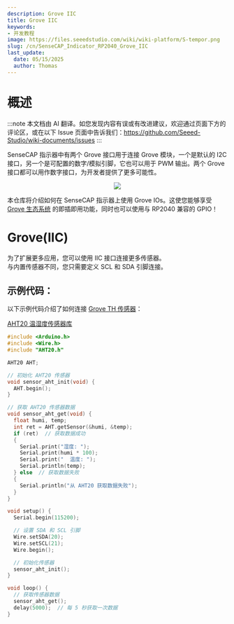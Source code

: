 ```yaml
---
description: Grove IIC
title: Grove IIC
keywords:
- 开发教程
image: https://files.seeedstudio.com/wiki/wiki-platform/S-tempor.png
slug: /cn/SenseCAP_Indicator_RP2040_Grove_IIC
last_update:
  date: 05/15/2025
  author: Thomas
---
```


# **概述**

:::note
本文档由 AI 翻译。如您发现内容有误或有改进建议，欢迎通过页面下方的评论区，或在以下 Issue 页面中告诉我们：https://github.com/Seeed-Studio/wiki-documents/issues
:::

SenseCAP 指示器中有两个 Grove 接口用于连接 Grove 模块，一个是默认的 I2C 接口，另一个是可配置的数字/模拟引脚，它也可以用于 PWM 输出。两个 Grove 接口都可以用作数字接口，为开发者提供了更多可能性。

<div align="center"><img width={800} src="https://files.seeedstudio.com/wiki/SenseCAP/SenseCAP_Indicator/grove.png"/></div>

本仓库将介绍如何在 SenseCAP 指示器上使用 Grove IOs。这使您能够享受 [Grove 生态系统](https://www.seeedstudio.com/category/Grove-c-1003.html) 的即插即用功能，同时也可以使用与 RP2040 兼容的 GPIO！

# **Grove(IIC)**

为了扩展更多应用，您可以使用 IIC 接口连接更多传感器。  
与内置传感器不同，您只需要定义 SCL 和 SDA 引脚连接。

## **示例代码**：

以下示例代码介绍了如何连接 [Grove TH 传感器](/Grove-AHT20-I2C-Industrial-Grade-Temperature&Humidity-Sensor)：

[AHT20 温湿度传感器库](https://github.com/Seeed-Studio/Seeed_Arduino_AHT20/)

```cpp
#include <Arduino.h>
#include <Wire.h>
#include "AHT20.h"

AHT20 AHT;

// 初始化 AHT20 传感器
void sensor_aht_init(void) {
  AHT.begin();
}

// 获取 AHT20 传感器数据
void sensor_aht_get(void) {
  float humi, temp;
  int ret = AHT.getSensor(&humi, &temp);
  if (ret)  // 获取数据成功
  {
    Serial.print("湿度: ");
    Serial.print(humi * 100);
    Serial.print("  温度: ");
    Serial.println(temp);
  } else  // 获取数据失败
  {
    Serial.println("从 AHT20 获取数据失败");
  }
}

void setup() {
  Serial.begin(115200);

  // 设置 SDA 和 SCL 引脚
  Wire.setSDA(20);
  Wire.setSCL(21);
  Wire.begin();

  // 初始化传感器
  sensor_aht_init();
}

void loop() {
  // 获取传感器数据
  sensor_aht_get();
  delay(5000);  // 每 5 秒获取一次数据
}
```